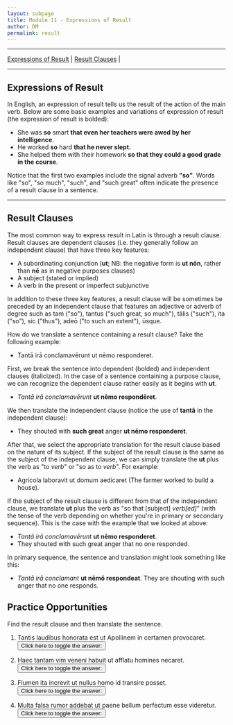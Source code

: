 ```yaml
---
layout: subpage
title: Module 11 - Expressions of Result
author: DM
permalink: result
---
```


***

[Expressions of Result](#expressions-of-purpose) \| [Result Clauses](#purpose-clauses) \|

***

## Expressions of Result

In English, an expression of result tells us the result of the action of the main verb. Below are some basic examples and variations of expression of result (the expression of result is bolded):

- She was **so** smart **that even her teachers were awed by her intelligence**.
- He worked **so** hard **that he never slept.**
- She helped them with their homework **so that they could a good grade in the course**.

Notice that the first two examples include the signal adverb **"so"**. Words like "so", "so much", "such", and "such great" often indicate the presence of a result clause in a sentence.

***

## Result Clauses

The most common way to express result in Latin is through a result clause. Result clauses are dependent clauses (i.e. they generally follow an independent clause) that have three key features:

- A subordinating conjunction (**ut**; NB: the negative form is **ut nōn**, rather than **nē** as in negative purposes clauses)
- A subject (stated or implied)
- A verb in the present or imperfect subjunctive

In addition to these three key features, a result clause will be sometimes be preceded by an independent clause that features an adjective or adverb of degree such as tam ("so"), tantus ("such great, so much"), tālis ("such"), ita ("so"), sic ("thus"), adeō ("to such an extent"), ūsque.

How do we translate a sentence containing a result clause? Take the following example:

- Tantā irā conclamavērunt ut nēmo responderet.

First, we break the sentence into dependent (bolded) and independent clauses (italicized). In the case of a sentence containing a purpose clause, we can recognize the dependent clause rather easily as it begins with **ut**.

- *Tantā irā conclamavērunt* **ut nēmo respondēret**.

We then translate the independent clause (notice the use of **tantā** in the independent clause):

- They shouted with **such great** anger **ut nēmo responderet**.

After that, we select the appropriate translation for the result clause based on the nature of its subject. If the subject of the result clause is the same as the subject of the independent clause, we can simply translate the **ut** plus the verb as "to *verb*" or "so as to *verb*". For example:

- Agricola laboravit ut domum aedicaret (The farmer worked to build a house).

If the subject of the result clause is different from that of the independent clause, we translate **ut** plus the verb as "so that [subject] *verb[ed]*" (with the tense of the verb depending on whether you're in primary or secondary sequence). This is the case with the example that we looked at above:

- *Tantā irā conclamavērunt* **ut nēmo responderet**.
- They shouted with such great anger that no one responded.

In primary sequence, the sentence and translation might look something like this:

- *Tantā irā conclamant* **ut nēmō respondeat**. They are shouting with such anger that no one responds.

## Practice Opportunities

Find the result clause and then translate the sentence.

1. Tantis laudibus honorata est ut Apollinem in certamen provocaret.
<button onclick="toggleDisplay('prac1')">Click here to toggle the answer:</button> <span style="display: none;" id="prac1">"ut Apollinem in certamen provocaret; She was honored with such great praise that she challenged Apollo to a contest."</span>

2. Haec tantam vim veneni habuit ut afflatu homines necaret.
<button onclick="toggleDisplay('prac2')">Click here to toggle the answer:</button> <span style="display: none;" id="prac2">"ut afflatu homines necaret; She had so much strength that she killed men with her breath."</span>

3. Flumen ita increvit ut nullus homo id transire posset.
<button onclick="toggleDisplay('prac3')">Click here to toggle the answer:</button> <span style="display: none;" id="prac3">"ut nullus homo id transire posset; The river grew to such a degree that no man was able to cross it."</span>

4. Multa falsa rumor addebat ut paene bellum perfectum esse videretur.
<button onclick="toggleDisplay('prac4')">Click here to toggle the answer:</button> <span style="display: none;" id="prac4">"ut paene bellum perfectum videretur; Rumor added many false reports such that it seemed that the war was nearly over."</span>
